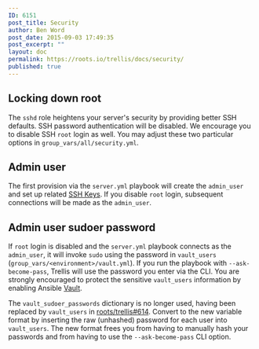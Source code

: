 ```yaml
---
ID: 6151
post_title: Security
author: Ben Word
post_date: 2015-09-03 17:49:35
post_excerpt: ""
layout: doc
permalink: https://roots.io/trellis/docs/security/
published: true
---
```

## Locking down root

The `sshd` role heightens your server's security by providing better SSH defaults. SSH password authentication will be disabled. We encourage you to disable SSH `root` login as well. You may adjust these two particular options in `group_vars/all/security.yml`.

## Admin user

The first provision via the `server.yml` playbook will create the `admin_user` and set up related [SSH Keys](https://roots.io/trellis/docs/ssh-keys/). If you disable `root` login, subsequent connections will be made as the `admin_user`.

## Admin user sudoer password

If `root` login is disabled and the `server.yml` playbook connects as the `admin_user`, it will invoke `sudo` using the password in `vault_users` (`group_vars/<environment>/vault.yml`). If you run the playbook with `--ask-become-pass`, Trellis will use the password you enter via the CLI. You are strongly encouraged to protect the sensitive `vault_users` information by enabling Ansible [Vault](https://roots.io/trellis/docs/vault/).

The `vault_sudoer_passwords` dictionary is no longer used, having been replaced by `vault_users` in [roots/trellis#614](https://github.com/roots/trellis/pull/614). Convert to the new variable format by inserting the raw (unhashed) password for each user into `vault_users`. The new format frees you from having to manually hash your passwords and from having to use the `--ask-become-pass` CLI option.